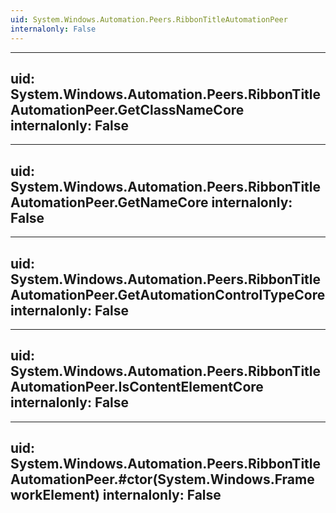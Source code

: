 ```yaml
---
uid: System.Windows.Automation.Peers.RibbonTitleAutomationPeer
internalonly: False
---
```


---
uid: System.Windows.Automation.Peers.RibbonTitleAutomationPeer.GetClassNameCore
internalonly: False
---

---
uid: System.Windows.Automation.Peers.RibbonTitleAutomationPeer.GetNameCore
internalonly: False
---

---
uid: System.Windows.Automation.Peers.RibbonTitleAutomationPeer.GetAutomationControlTypeCore
internalonly: False
---

---
uid: System.Windows.Automation.Peers.RibbonTitleAutomationPeer.IsContentElementCore
internalonly: False
---

---
uid: System.Windows.Automation.Peers.RibbonTitleAutomationPeer.#ctor(System.Windows.FrameworkElement)
internalonly: False
---
